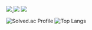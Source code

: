 <a href="https://www.instagram.com/" target="_blank">
  <img src="https://img.shields.io/badge/instagram-000000?style=for-the-badge&logo=instagram&logoColor=#E4405F"/>
</a>


<img src="https://img.shields.io/badge/C++-00599C?style=for-the-badge&logo=cplusplus%2B%2B&logoColor=white">
<img src="https://img.shields.io/badge/Csharp-512BD4?style=for-the-badge&logo=csharp%2B%2B&logoColor=white">

![Solved.ac Profile](http://mazassumnida.wtf/api/generate_badge?boj=lning21)
![Top Langs](https://github-readme-stats.vercel.app/api/top-langs/?username=KKPASII&layout=compact&theme=onedark)
